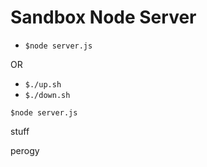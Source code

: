 Sandbox Node Server
===================


* `$node server.js`

OR

* `$./up.sh`
* `$./down.sh`

`$node server.js`

stuff

perogy
